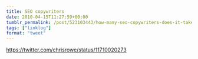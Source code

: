 ```yaml
---
title: SEO copywriters
date: 2010-04-15T11:27:59+00:00
tumblr_permalink: /post/523103443/how-many-seo-copywriters-does-it-take-to-change-a
tags: ["linklog"]
format: "tweet"
---
```


https://twitter.com/chrisrowe/status/11710020273

